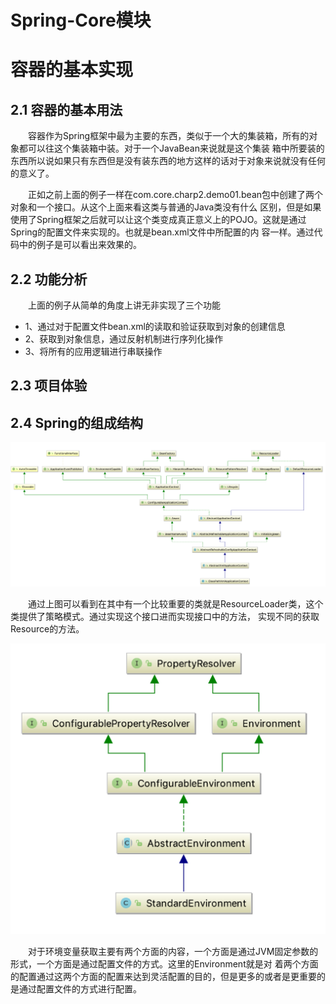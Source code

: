 
# Spring-Core模块



# 容器的基本实现

## 2.1 容器的基本用法

&emsp;&emsp;容器作为Spring框架中最为主要的东西，类似于一个大的集装箱，所有的对象都可以往这个集装箱中装。对于一个JavaBean来说就是这个集装
箱中所要装的东西所以说如果只有东西但是没有装东西的地方这样的话对于对象来说就没有任何的意义了。

&emsp;&emsp;正如之前上面的例子一样在com.core.charp2.demo01.bean包中创建了两个对象和一个接口。从这个上面来看这类与普通的Java类没有什么
区别，但是如果使用了Spring框架之后就可以让这个类变成真正意义上的POJO。这就是通过Spring的配置文件来实现的。也就是bean.xml文件中所配置的内
容一样。通过代码中的例子是可以看出来效果的。

## 2.2 功能分析
 
&emsp;&emsp;上面的例子从简单的角度上讲无非实现了三个功能

* 1、通过对于配置文件bean.xml的读取和验证获取到对象的创建信息
* 2、获取到对象信息，通过反射机制进行序列化操作
* 3、将所有的应用逻辑进行串联操作

## 2.3 项目体验

## 2.4 Spring的组成结构

![image](image/ClassPathXMLApplicationContext类结构图.png)

&emsp;&emsp;通过上图可以看到在其中有一个比较重要的类就是ResourceLoader类，这个类提供了策略模式。通过实现这个接口进而实现接口中的方法，
实现不同的获取Resource的方法。

![iamge](image/StandardEnvironment环境变量继承关系.png)

&emsp;&emsp;对于环境变量获取主要有两个方面的内容，一个方面是通过JVM固定参数的形式，一个方面是通过配置文件的方式。这里的Environment就是对
着两个方面的配置通过这两个方面的配置来达到灵活配置的目的，但是更多的或者是更重要的是通过配置文件的方式进行配置。


